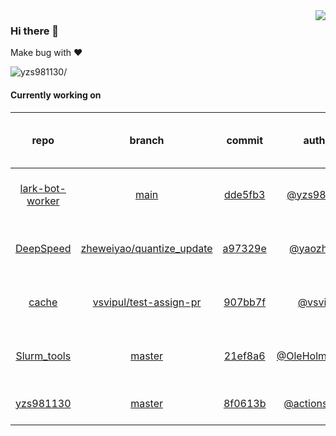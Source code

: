 <img align="right" src="https://github-readme-stats.vercel.app/api?username=yzs981130&show_icons=true&hide_title=true" />

### Hi there 👋


Make bug with ❤️

<p align="left"> <img src=https://komarev.com/ghpvc/?username=yzs981130 alt=yzs981130/> </p>


<!--
**yzs981130/yzs981130** is a ✨ _special_ ✨ repository because its `README.md` (this file) appears on your GitHub profile.

Here are some ideas to get you started:

- 🔭 I’m currently working on ...
- 🌱 I’m currently learning ...
- 👯 I’m looking to collaborate on ...
- 🤔 I’m looking for help with ...
- 💬 Ask me about ...
- 📫 How to reach me: ...
- 😄 Pronouns: ...
- ⚡ Fun fact: ...
-->

#### Currently working on


| repo | branch | commit | author | time since last update | language |
|:---:|:---:|:---:|:---:|:---:|:---:|
| [lark-bot-worker](https://github.com/yzs981130/lark-bot-worker) | [main](https://github.com/yzs981130/lark-bot-worker/tree/main) |[dde5fb3](https://github.com/yzs981130/lark-bot-worker/commit/dde5fb307d9f55a95e3c6644e2174378f675e1c5) | [@yzs981130](https://github.com/yzs981130) |198 hours 37 minutes | ![](https://img.shields.io/github/languages/top/yzs981130/lark-bot-worker)|
| [DeepSpeed](https://github.com/yzs981130/DeepSpeed) | [zheweiyao/quantize_update](https://github.com/yzs981130/DeepSpeed/tree/zheweiyao/quantize_update) |[a97329e](https://github.com/yzs981130/DeepSpeed/commit/a97329e16b3a43338656379664ab67b0e4f690fc) | [@yaozhewei](https://github.com/yaozhewei) |144 hours 18 minutes | ![](https://img.shields.io/github/languages/top/yzs981130/DeepSpeed)|
| [cache](https://github.com/yzs981130/cache) | [vsvipul/test-assign-pr](https://github.com/yzs981130/cache/tree/vsvipul/test-assign-pr) |[907bb7f](https://github.com/yzs981130/cache/commit/907bb7fbe4329bf0904b3cba0efd3e5f0e4d1b60) | [@vsvipul](https://github.com/vsvipul) |221 hours 29 minutes | ![](https://img.shields.io/github/languages/top/yzs981130/cache)|
| [Slurm_tools](https://github.com/yzs981130/Slurm_tools) | [master](https://github.com/yzs981130/Slurm_tools/tree/master) |[21ef8a6](https://github.com/yzs981130/Slurm_tools/commit/21ef8a6852b08b94ff004e9ab6ad6065376fce21) | [@OleHolmNielsen](https://github.com/OleHolmNielsen) |343 hours 43 minutes | ![](https://img.shields.io/github/languages/top/yzs981130/Slurm_tools)|
| [yzs981130](https://github.com/yzs981130/yzs981130) | [master](https://github.com/yzs981130/yzs981130/tree/master) |[8f0613b](https://github.com/yzs981130/yzs981130/commit/8f0613b56f10344948b3c9f27cf5c86d37a14ace) | [@actions-user](https://github.com/actions-user) |0 hours 10 minutes | ![](https://img.shields.io/github/languages/top/yzs981130/yzs981130)|
